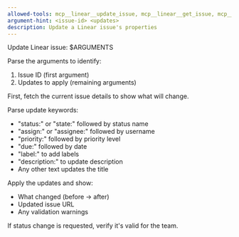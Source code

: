 ```yaml
---
allowed-tools: mcp__linear__update_issue, mcp__linear__get_issue, mcp__linear__list_issue_statuses
argument-hint: <issue-id> <updates>
description: Update a Linear issue's properties
---
```


Update Linear issue: $ARGUMENTS

Parse the arguments to identify:
1. Issue ID (first argument)
2. Updates to apply (remaining arguments)

First, fetch the current issue details to show what will change.

Parse update keywords:
- "status:" or "state:" followed by status name
- "assign:" or "assignee:" followed by username
- "priority:" followed by priority level
- "due:" followed by date
- "label:" to add labels
- "description:" to update description
- Any other text updates the title

Apply the updates and show:
- What changed (before → after)
- Updated issue URL
- Any validation warnings

If status change is requested, verify it's valid for the team.